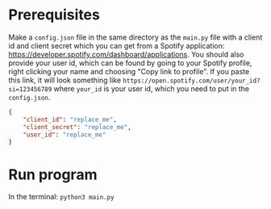 # Prerequisites
Make a `config.json` file in the same directory as the `main.py` file with a client id and client secret which you can get from a Spotify application: https://developer.spotify.com/dashboard/applications. You should also provide your user id, which can be found by going to your Spotify profile, right clicking your name and choosing "Copy link to profile". If you paste this link, it will look something like `https://open.spotify.com/user/your_id?si=123456789` where `your_id` is your user id, which you need to put in the `config.json`.

```json
{
    "client_id": "replace_me",
    "client_secret": "replace_me",
    "user_id": "replace_me"
}
```

# Run program
In the terminal: 
`python3 main.py`
